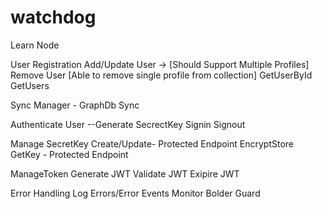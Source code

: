 # watchdog
Learn Node


User Registration
	Add/Update User -> [Should Support Multiple Profiles]
	Remove User [Able to remove single profile from 		     collection]
	GetUserById
	GetUsers
	
Sync Manager - GraphDb Sync

Authenticate User
	--Generate SecrectKey
	Signin
	Signout
	
Manage SecretKey
	Create/Update- Protected Endpoint
	EncryptStore
	GetKey - Protected Endpoint
	
ManageToken
	Generate JWT
	Validate JWT
	Exipire JWT

Error Handling
	Log Errors/Error Events
	Monitor Bolder Guard
